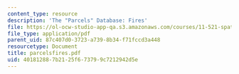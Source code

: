 ```yaml
---
content_type: resource
description: 'The "Parcels" Database: Fires'
file: https://ol-ocw-studio-app-qa.s3.amazonaws.com/courses/11-521-spatial-database-management-and-advanced-geographic-information-systems-spring-2003/401812887b2125f673799c7212942d5e_parcelsfires.pdf
file_type: application/pdf
parent_uid: 87c407d0-3723-a739-8b34-f71fccd3a448
resourcetype: Document
title: parcelsfires.pdf
uid: 40181288-7b21-25f6-7379-9c7212942d5e
---
```

